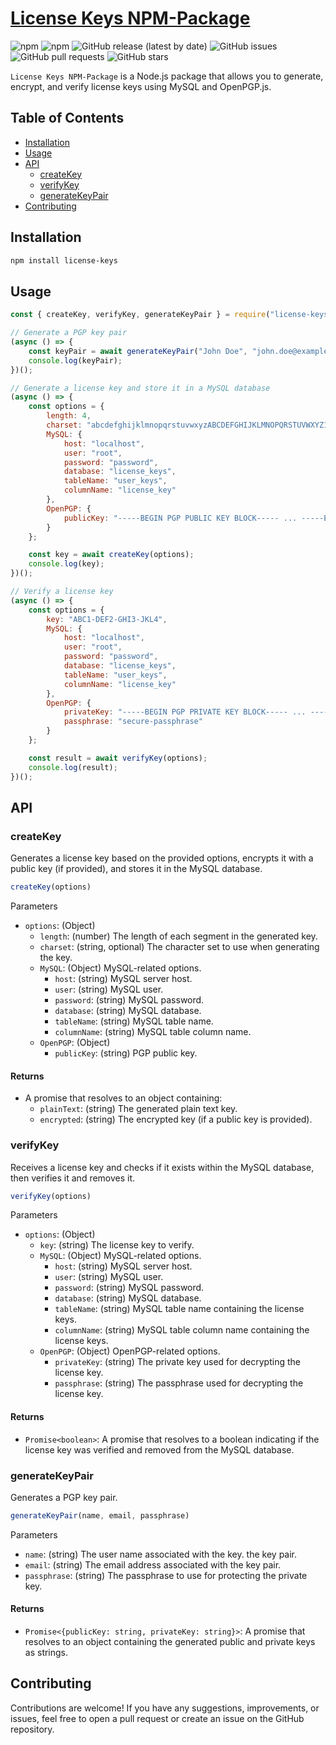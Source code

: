 # <a href="https://www.npmjs.com/package/license-keys">License Keys NPM-Package</a>

![npm](https://img.shields.io/npm/v/license-keys)
![npm](https://img.shields.io/npm/dt/license-keys)
![GitHub release (latest by date)](https://img.shields.io/github/v/release/aaronmansfield5/License-Keys-NPM-Package)
![GitHub issues](https://img.shields.io/github/issues/aaronmansfield5/License-Keys-NPM-Package)
![GitHub pull requests](https://img.shields.io/github/issues-pr/aaronmansfield5/License-Keys-NPM-Package)
![GitHub stars](https://img.shields.io/github/stars/aaronmansfield5/License-Keys-NPM-Package)

`License Keys NPM-Package` is a Node.js package that allows you to generate, encrypt, and verify license keys using MySQL and OpenPGP.js.

## Table of Contents

- [Installation](#installation)
- [Usage](#usage)
- [API](#api)
  - [createKey](#createkey)
  - [verifyKey](#verifykey)
  - [generateKeyPair](#generatekeypair)
- [Contributing](#contributing)

## Installation

```bash
npm install license-keys
```

## Usage

```javascript
const { createKey, verifyKey, generateKeyPair } = require("license-keys");

// Generate a PGP key pair
(async () => {
    const keyPair = await generateKeyPair("John Doe", "john.doe@example.com", "secure-passphrase");
    console.log(keyPair);
})();

// Generate a license key and store it in a MySQL database
(async () => {
    const options = {
        length: 4,
        charset: "abcdefghijklmnopqrstuvwxyzABCDEFGHIJKLMNOPQRSTUVWXYZ1234567890",
        MySQL: {
            host: "localhost",
            user: "root",
            password: "password",
            database: "license_keys",
            tableName: "user_keys",
            columnName: "license_key"
        },
        OpenPGP: {
            publicKey: "-----BEGIN PGP PUBLIC KEY BLOCK----- ... -----END PGP PUBLIC KEY BLOCK-----"
        }
    };

    const key = await createKey(options);
    console.log(key);
})();

// Verify a license key
(async () => {
    const options = {
        key: "ABC1-DEF2-GHI3-JKL4",
        MySQL: {
            host: "localhost",
            user: "root",
            password: "password",
            database: "license_keys",
            tableName: "user_keys",
            columnName: "license_key"
        },
        OpenPGP: {
            privateKey: "-----BEGIN PGP PRIVATE KEY BLOCK----- ... -----END PGP PRIVATE KEY BLOCK-----",
            passphrase: "secure-passphrase"
        }
    };

    const result = await verifyKey(options);
    console.log(result);
})();
```

## API

### createKey

Generates a license key based on the provided options, encrypts it with a public key (if provided), and stores it in the MySQL database.

```javascript
createKey(options)
```

Parameters
- `options`: (Object)
  - `length`: (number) The length of each segment in the generated key.
  - `charset`: (string, optional) The character set to use when generating the key.
  - `MySQL`: (Object) MySQL-related options.
    - `host`: (string) MySQL server host.
    - `user`: (string) MySQL user.
    - `password`: (string) MySQL password.
    - `database`: (string) MySQL database.
    - `tableName`: (string) MySQL table name.
    - `columnName`: (string) MySQL table column name.
  - `OpenPGP`: (Object)
    - `publicKey`: (string) PGP public key.

#### Returns

- A promise that resolves to an object containing:
  - `plainText`: (string) The generated plain text key.
  - `encrypted`: (string) The encrypted key (if a public key is provided).

### verifyKey

Receives a license key and checks if it exists within the MySQL database, then verifies it and removes it.

```javascript
verifyKey(options)
```

Parameters
- `options`: (Object)
  - `key`: (string) The license key to verify.
  - `MySQL`: (Object) MySQL-related options.
    - `host`: (string) MySQL server host.
    - `user`: (string) MySQL user.
    - `password`: (string) MySQL password.
    - `database`: (string) MySQL database.
    - `tableName`: (string) MySQL table name containing the license keys.
    - `columnName`: (string) MySQL table column name containing the license keys.
  - `OpenPGP`: (Object) OpenPGP-related options.
    - `privateKey`: (string) The private key used for decrypting the license key.
    - `passphrase`: (string) The passphrase used for decrypting the license key.

#### Returns

- `Promise<boolean>`: A promise that resolves to a boolean indicating if the license key was verified and removed from the MySQL database.

### generateKeyPair

Generates a PGP key pair.

```javascript
generateKeyPair(name, email, passphrase)
```

Parameters
- `name`: (string) The user name associated with the key.
the key pair.
- `email`: (string) The email address associated with the key pair.
- `passphrase`: (string) The passphrase to use for protecting the private key.

#### Returns

- `Promise<{publicKey: string, privateKey: string}>`: A promise that resolves to an object containing the generated public and private keys as strings.

## Contributing

Contributions are welcome! If you have any suggestions, improvements, or issues, feel free to open a pull request or create an issue on the GitHub repository.

